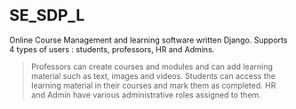 # SE_SDP_L

Online Course Management and learning software written  Django. Supports 4 types of users : students, professors, HR and Admins. 

> Professors can create courses and modules and can add learning material such as text, images and videos. 
> Students can access the learning material in their courses and mark them as completed. 
> HR and Admin have various administrative roles assigned to them. 
